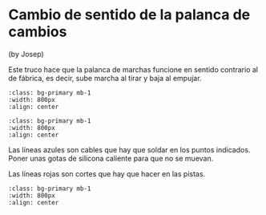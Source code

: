# Cambio de sentido de la palanca de cambios

(by Josep)

Este truco hace que la palanca de marchas funcione en sentido contrario al de
fábrica, es decir, sube marcha al tirar y baja al empujar.

```{image} ./images/soft-tip/1.png
:class: bg-primary mb-1
:width: 800px
:align: center
```

```{image} ./images/soft-tip/2.png
:class: bg-primary mb-1
:width: 800px
:align: center
```

Las líneas azules son cables que hay que soldar en los puntos indicados. Poner
unas gotas de silicona caliente para que no se muevan.

Las líneas rojas son cortes que hay que hacer en las pistas.

```{image} ./images/soft-tip/soft-tip-hack.png
:class: bg-primary mb-1
:width: 800px
:align: center
```
